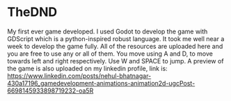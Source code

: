 # TheDND
My first ever game developed. I used Godot to develop the game with GDScript which is a python-inspired robust language. It took me well near a week to develop the game fully.
All of the resources are uploaded here and you are free to use any or all of them. You move using A and D, to move towards left and right respectively. Use W and SPACE to jump.
A preview of the game is also uploaded on my linkedin profile, link is: https://www.linkedin.com/posts/nehul-bhatnagar-430a17196_gamedevelopment-animations-animation2d-ugcPost-6698145933898719232-oa5R
